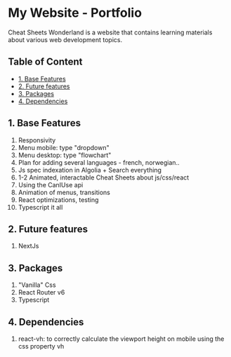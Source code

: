 # My Website - Portfolio <!-- omit in toc -->

Cheat Sheets Wonderland is a website that contains learning materials about various web development topics.

## Table of Content <!-- omit in toc -->
- [1. Base Features](#1-base-features)
- [2. Future features](#2-future-features)
- [3. Packages](#3-packages)
- [4. Dependencies](#4-dependencies)

## 1. Base Features

1. Responsivity
2. Menu mobile: type "dropdown"
3. Menu desktop: type "flowchart"
4. Plan for adding several languages - french, norwegian..
5. Js spec indexation in Algolia + Search everything
6. 1-2 Animated, interactable Cheat Sheets about js/css/react
7. Using the CanIUse api
8. Animation of menus, transitions
9. React optimizations, testing
10. Typescript it all
   
## 2. Future features
1. NextJs

## 3. Packages

1. "Vanilla" Css
2. React Router v6
3. Typescript

## 4. Dependencies

1. react-vh: to correctly calculate the viewport height on mobile using the css property vh



